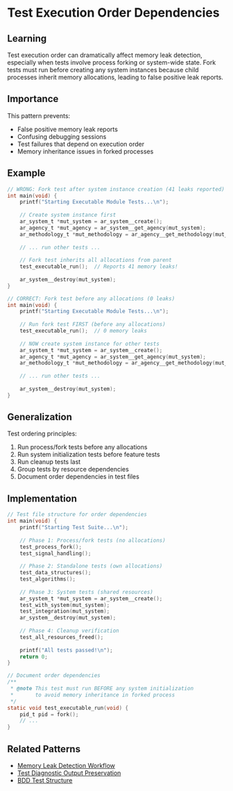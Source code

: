 # Test Execution Order Dependencies

## Learning

Test execution order can dramatically affect memory leak detection, especially when tests involve process forking or system-wide state. Fork tests must run before creating any system instances because child processes inherit memory allocations, leading to false positive leak reports.

## Importance

This pattern prevents:
- False positive memory leak reports
- Confusing debugging sessions
- Test failures that depend on execution order
- Memory inheritance issues in forked processes

## Example

```c
// WRONG: Fork test after system instance creation (41 leaks reported)
int main(void) {
    printf("Starting Executable Module Tests...\n");
    
    // Create system instance first
    ar_system_t *mut_system = ar_system__create();
    ar_agency_t *mut_agency = ar_system__get_agency(mut_system);
    ar_methodology_t *mut_methodology = ar_agency__get_methodology(mut_agency);
    
    // ... run other tests ...
    
    // Fork test inherits all allocations from parent
    test_executable_run();  // Reports 41 memory leaks!
    
    ar_system__destroy(mut_system);
}

// CORRECT: Fork test before any allocations (0 leaks)
int main(void) {
    printf("Starting Executable Module Tests...\n");
    
    // Run fork test FIRST (before any allocations)
    test_executable_run();  // 0 memory leaks
    
    // NOW create system instance for other tests
    ar_system_t *mut_system = ar_system__create();
    ar_agency_t *mut_agency = ar_system__get_agency(mut_system);
    ar_methodology_t *mut_methodology = ar_agency__get_methodology(mut_agency);
    
    // ... run other tests ...
    
    ar_system__destroy(mut_system);
}
```

## Generalization

Test ordering principles:
1. Run process/fork tests before any allocations
2. Run system initialization tests before feature tests
3. Run cleanup tests last
4. Group tests by resource dependencies
5. Document order dependencies in test files

## Implementation

```c
// Test file structure for order dependencies
int main(void) {
    printf("Starting Test Suite...\n");
    
    // Phase 1: Process/fork tests (no allocations)
    test_process_fork();
    test_signal_handling();
    
    // Phase 2: Standalone tests (own allocations)
    test_data_structures();
    test_algorithms();
    
    // Phase 3: System tests (shared resources)
    ar_system_t *mut_system = ar_system__create();
    test_with_system(mut_system);
    test_integration(mut_system);
    ar_system__destroy(mut_system);
    
    // Phase 4: Cleanup verification
    test_all_resources_freed();
    
    printf("All tests passed!\n");
    return 0;
}

// Document order dependencies
/**
 * @note This test must run BEFORE any system initialization
 *       to avoid memory inheritance in forked process
 */
static void test_executable_run(void) {
    pid_t pid = fork();
    // ...
}
```

## Related Patterns
- [Memory Leak Detection Workflow](memory-leak-detection-workflow.md)
- [Test Diagnostic Output Preservation](test-diagnostic-output-preservation.md)
- [BDD Test Structure](bdd-test-structure.md)